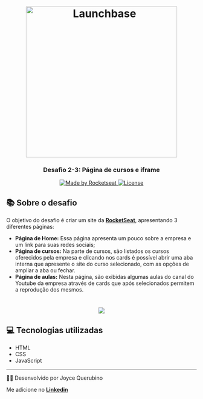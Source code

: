 <h1 align="center">
    <img alt="Launchbase" src="https://storage.googleapis.com/golden-wind/bootcamp-launchbase/logo.png" width="400px" />
</h1>

<h3 align="center">
  Desafio 2-3: Página de cursos e iframe
</h3>

<p align="center">

  <a href="https://rocketseat.com.br">
    <img alt="Made by Rocketseat" src="https://img.shields.io/badge/made%20by-Rocketseat-%23F8952D">
  </a>

  <a href="LICENSE" >
    <img alt="License" src="https://img.shields.io/badge/license-MIT-%23F8952D">
  </a>
</p>
 

  ## 📚 Sobre o desafio
  O objetivo do desafio é criar um site da **[RocketSeat](https://rocketseat.com.br/)**, apresentando 3 diferentes páginas: 
  - **Página de Home:** Essa página apresenta um pouco sobre a empresa e um link para suas redes sociais;
  - **Página de cursos:** Na parte de cursos, são listados os cursos oferecidos pela empresa e clicando nos cards é possível abrir uma aba interna que apresente o site do curso selecionado, com as opções de ampliar a aba ou fechar.  
  - **Página de aulas:** Nesta página, são exibidas algumas aulas do canal do Youtube da empresa através de cards que após selecionados permitem a reprodução dos mesmos. 

 <h1 align = center>
    <img src="imagens/Rocketseat.gif">
</h1>

  ## 💻 Tecnologias utilizadas
  - HTML
  - CSS
  - JavaScript

---
🐱‍👤 Desenvolvido por Joyce Querubino

Me adicione no **[Linkedin](https://www.linkedin.com/in/joyce-querubino/)**
